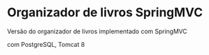 # Organizador de livros SpringMVC
Versão do organizador de livros implementado com SpringMVC

com PostgreSQL, Tomcat 8 
